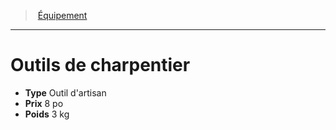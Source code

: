 ﻿---
!Equipment
Type: Outil d'artisan
Price: 8 po
Weight: 3 kg
Id: equipment_hd.md#outils-de-charpentier
ParentLink: equipment_hd.md#Équipement
Name: Outils de charpentier
ParentName: Équipement
NameLevel: 1
Attributes: {}
---
> [Équipement](hd_equipment.md)

---

# Outils de charpentier

- **Type** Outil d'artisan
- **Prix** 8 po
- **Poids** 3 kg


